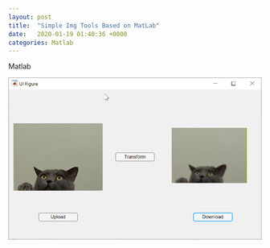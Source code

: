 ```yaml
---
layout: post
title:  "Simple Img Tools Based on MatLab"
date:   2020-01-19 01:40:36 +0000
categories: Matlab
---
```


Matlab

<img src="/_posts/note1_1.png" style="zoom:67%;" />

<!-- ; javascript
// const Razorpay = require('razorpay');
// Check out the [Jekyll docs][jekyll-docs] for more info on how to get the most out of Jekyll. File all bugs/feature requests at [Jekyll’s GitHub repo][jekyll-gh]. If you have questions, you can ask them on [Jekyll Talk][jekyll-talk].

// [jekyll-docs]: https://jekyllrb.com/docs/home
// [jekyll-gh]:   https://github.com/jekyll/jekyll
// [jekyll-talk]: https://talk.jekyllrb.com/ --> 
